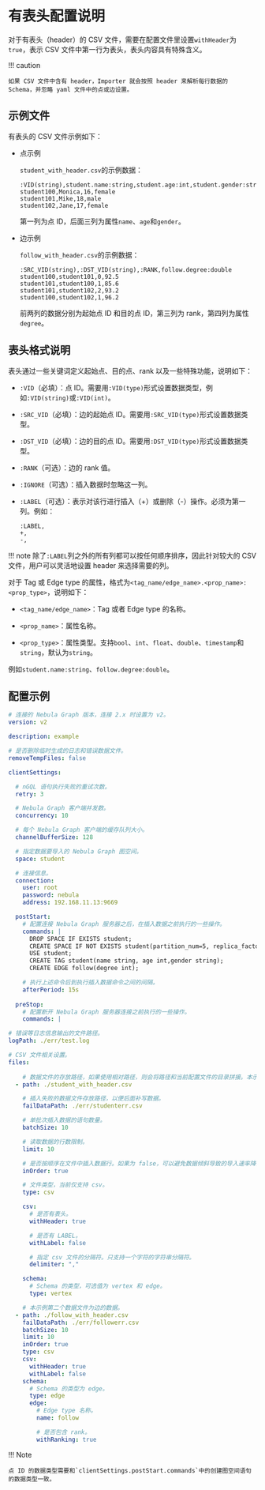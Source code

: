 # 有表头配置说明

对于有表头（header）的 CSV 文件，需要在配置文件里设置`withHeader`为`true`，表示 CSV 文件中第一行为表头，表头内容具有特殊含义。

!!! caution

    如果 CSV 文件中含有 header，Importer 就会按照 header 来解析每行数据的 Schema，并忽略 yaml 文件中的点或边设置。

## 示例文件

有表头的 CSV 文件示例如下：

- 点示例

  `student_with_header.csv`的示例数据：

  ```csv
  :VID(string),student.name:string,student.age:int,student.gender:string
  student100,Monica,16,female
  student101,Mike,18,male
  student102,Jane,17,female
  ```

  第一列为点 ID，后面三列为属性`name`、`age`和`gender`。

- 边示例

  `follow_with_header.csv`的示例数据：

  ```csv
  :SRC_VID(string),:DST_VID(string),:RANK,follow.degree:double
  student100,student101,0,92.5
  student101,student100,1,85.6
  student101,student102,2,93.2
  student100,student102,1,96.2
  ```

  前两列的数据分别为起始点 ID 和目的点 ID，第三列为 rank，第四列为属性`degree`。

## 表头格式说明

表头通过一些关键词定义起始点、目的点、rank 以及一些特殊功能，说明如下：

- `:VID`（必填）：点 ID。需要用`:VID(type)`形式设置数据类型，例如`:VID(string)`或`:VID(int)`。

- `:SRC_VID`（必填）：边的起始点 ID。需要用`:SRC_VID(type)`形式设置数据类型。

- `:DST_VID`（必填）：边的目的点 ID。需要用`:DST_VID(type)`形式设置数据类型。

- `:RANK`（可选）：边的 rank 值。

- `:IGNORE`（可选）：插入数据时忽略这一列。

- `:LABEL`（可选）：表示对该行进行插入（+）或删除（-）操作。必须为第一列。例如：

  ```csv
  :LABEL,
  +,
  -,
  ```

!!! note
    除了`:LABEL`列之外的所有列都可以按任何顺序排序，因此针对较大的 CSV 文件，用户可以灵活地设置 header 来选择需要的列。

对于 Tag 或 Edge type 的属性，格式为`<tag_name/edge_name>.<prop_name>:<prop_type>`，说明如下：

- `<tag_name/edge_name>`：Tag 或者 Edge type 的名称。

- `<prop_name>`：属性名称。

- `<prop_type>`：属性类型。支持`bool`、`int`、`float`、`double`、`timestamp`和`string`，默认为`string`。

例如`student.name:string`、`follow.degree:double`。

## 配置示例

```yaml
# 连接的 Nebula Graph 版本，连接 2.x 时设置为 v2。
version: v2

description: example

# 是否删除临时生成的日志和错误数据文件。
removeTempFiles: false

clientSettings:

  # nGQL 语句执行失败的重试次数。
  retry: 3

  # Nebula Graph 客户端并发数。
  concurrency: 10 

  # 每个 Nebula Graph 客户端的缓存队列大小。
  channelBufferSize: 128

  # 指定数据要导入的 Nebula Graph 图空间。
  space: student

  # 连接信息。
  connection:
    user: root
    password: nebula
    address: 192.168.11.13:9669

  postStart:
    # 配置连接 Nebula Graph 服务器之后，在插入数据之前执行的一些操作。
    commands: |
      DROP SPACE IF EXISTS student;
      CREATE SPACE IF NOT EXISTS student(partition_num=5, replica_factor=1, vid_type=FIXED_STRING(20));
      USE student;
      CREATE TAG student(name string, age int,gender string);
      CREATE EDGE follow(degree int);

    # 执行上述命令后到执行插入数据命令之间的间隔。
    afterPeriod: 15s
  
  preStop:
    # 配置断开 Nebula Graph 服务器连接之前执行的一些操作。
    commands: |

# 错误等日志信息输出的文件路径。    
logPath: ./err/test.log

# CSV 文件相关设置。
files:
  
    # 数据文件的存放路径，如果使用相对路径，则会将路径和当前配置文件的目录拼接。本示例第一个数据文件为点的数据。
  - path: ./student_with_header.csv

    # 插入失败的数据文件存放路径，以便后面补写数据。
    failDataPath: ./err/studenterr.csv

    # 单批次插入数据的语句数量。
    batchSize: 10

    # 读取数据的行数限制。
    limit: 10

    # 是否按顺序在文件中插入数据行。如果为 false，可以避免数据倾斜导致的导入速率降低。
    inOrder: true

    # 文件类型，当前仅支持 csv。
    type: csv

    csv:
      # 是否有表头。
      withHeader: true

      # 是否有 LABEL。
      withLabel: false

      # 指定 csv 文件的分隔符。只支持一个字符的字符串分隔符。
      delimiter: ","

    schema:
      # Schema 的类型，可选值为 vertex 和 edge。
      type: vertex

    # 本示例第二个数据文件为边的数据。
  - path: ./follow_with_header.csv
    failDataPath: ./err/followerr.csv
    batchSize: 10
    limit: 10
    inOrder: true
    type: csv
    csv:
      withHeader: true
      withLabel: false
    schema:
      # Schema 的类型为 edge。
      type: edge
      edge:
        # Edge type 名称。
        name: follow

        # 是否包含 rank。
        withRanking: true
```

!!! Note

    点 ID 的数据类型需要和`clientSettings.postStart.commands`中的创建图空间语句的数据类型一致。